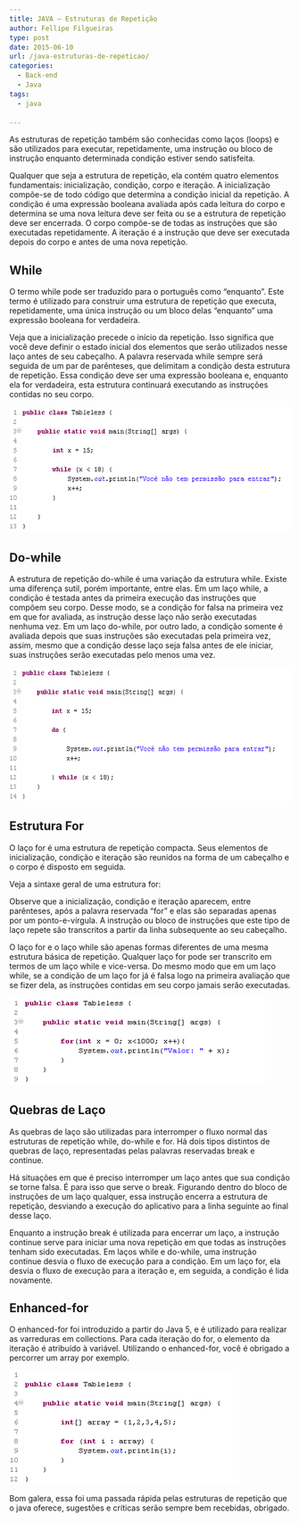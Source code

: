 ```yaml
---
title: JAVA – Estruturas de Repetição
author: Fellipe Filgueiras
type: post
date: 2015-06-10
url: /java-estruturas-de-repeticao/
categories:
  - Back-end
  - Java
tags:
  - java

---
```

As estruturas de repetição também são conhecidas como laços (loops) e são utilizados para executar, repetidamente, uma instrução ou bloco de instrução enquanto determinada condição estiver sendo satisfeita.

Qualquer que seja a estrutura de repetição, ela contém quatro elementos fundamentais: inicialização, condição, corpo e iteração. A inicialização compõe-se de todo código que determina a condição inicial da repetição. A condição é uma expressão booleana avaliada após cada leitura do corpo e determina se uma nova leitura deve ser feita ou se a estrutura de repetição deve ser encerrada. O corpo compõe-se de todas as instruções que são executadas repetidamente. A iteração é a instrução que deve ser executada depois do corpo e antes de uma nova repetição.

## While

O termo while pode ser traduzido para o português como “enquanto”. Este termo é utilizado para construir uma estrutura de repetição que executa, repetidamente, uma única instrução ou um bloco delas “enquanto” uma expressão booleana for verdadeira.

Veja que a inicialização precede o início da repetição. Isso significa que você deve definir o estado inicial dos elementos que serão utilizados nesse laço antes de seu cabeçalho. A palavra reservada while sempre será seguida de um par de parênteses, que delimitam a condição desta estrutura de repetição. Essa condição deve ser uma expressão booleana e, enquanto ela for verdadeira, esta estrutura continuará executando as instruções contidas no seu corpo.

[<img class=" size-full wp-image-49309 aligncenter" src="https://raw.githubusercontent.com/diegoeis/tableless-static-images/master/2015/06/while.bmp" alt="while" width="599" height="225" />][1]

## Do-while

A estrutura de repetição do-while é uma variação da estrutura while. Existe uma diferença sutil, porém importante, entre elas. Em um laço while, a condição é testada antes da primeira execução das instruções que compõem seu corpo. Desse modo, se a condição for falsa na primeira vez em que for avaliada, as instrução desse laço não serão executadas nenhuma vez. Em um laço do-while, por outro lado, a condição somente é avaliada depois que suas instruções são executadas pela primeira vez, assim, mesmo que a condição desse laço seja falsa antes de ele iniciar, suas instruções serão executadas pelo menos uma vez.

[<img class=" size-full wp-image-49310 aligncenter" src="https://raw.githubusercontent.com/diegoeis/tableless-static-images/master/2015/06/do-while.bmp" alt="do-while" width="612" height="240" />][2]

## Estrutura For

O laço for é uma estrutura de repetição compacta. Seus elementos de inicialização, condição e iteração são reunidos na forma de um cabeçalho e o corpo é disposto em seguida.

Veja a sintaxe geral de uma estrutura for:

Observe que a inicialização, condição e iteração aparecem, entre parênteses, após a palavra reservada “for” e elas são separadas apenas por um ponto-e-vírgula. A instrução ou bloco de instruções que este tipo de laço repete são transcritos a partir da linha subsequente ao seu cabeçalho.

O laço for e o laço while são apenas formas diferentes de uma mesma estrutura básica de repetição. Qualquer laço for pode ser transcrito em termos de um laço while e vice-versa. Do mesmo modo que em um laço while, se a condição de um laço for já é falsa logo na primeira avaliação que se fizer dela, as instruções contidas em seu corpo jamais serão executadas.

[<img class=" size-full wp-image-49311 aligncenter" src="https://raw.githubusercontent.com/diegoeis/tableless-static-images/master/2015/06/for.bmp" alt="for" width="459" height="157" />][3]

## Quebras de Laço

As quebras de laço são utilizadas para interromper o fluxo normal das estruturas de repetição while, do-while e for. Há dois tipos distintos de quebras de laço, representadas pelas palavras reservadas break e continue.

Há situações em que é preciso interromper um laço antes que sua condição se torne falsa. É para isso que serve o break. Figurando dentro do bloco de instruções de um laço qualquer, essa instrução encerra a estrutura de repetição, desviando a execução do aplicativo para a linha seguinte ao final desse laço.

Enquanto a instrução break é utilizada para encerrar um laço, a instrução continue serve para iniciar uma nova repetição em que todas as instruções tenham sido executadas. Em laços while e do-while, uma instrução continue desvia o fluxo de execução para a condição. Em um laço for, ela desvia o fluxo de execução para a iteração e, em seguida, a condição é lida novamente.

## Enhanced-for

O enhanced-for foi introduzido a partir do&nbsp;Java 5, e é utilizado para realizar as varreduras em collections. Para cada iteração do for, o elemento da iteração é atribuído à variável. Utilizando o enhanced-for, você é obrigado a percorrer um array por exemplo.

[<img class=" size-full wp-image-49312 aligncenter" src="https://raw.githubusercontent.com/diegoeis/tableless-static-images/master/2015/06/enhanced-for.bmp" alt="enhanced-for" width="410" height="204" />][4]

Bom galera, essa foi uma passada rápida pelas estruturas de repetição que o java oferece, sugestões e críticas serão sempre bem recebidas, obrigado.

&nbsp;

 [1]: https://raw.githubusercontent.com/diegoeis/tableless-static-images/master/2015/06/while.bmp
 [2]: https://raw.githubusercontent.com/diegoeis/tableless-static-images/master/2015/06/do-while.bmp
 [3]: https://raw.githubusercontent.com/diegoeis/tableless-static-images/master/2015/06/for.bmp
 [4]: https://raw.githubusercontent.com/diegoeis/tableless-static-images/master/2015/06/enhanced-for.bmp